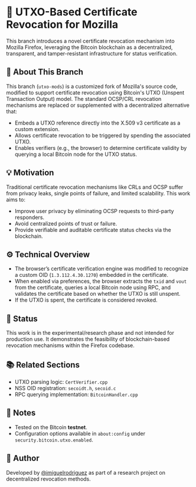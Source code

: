 # 🔐 UTXO-Based Certificate Revocation for Mozilla

This branch introduces a novel certificate revocation mechanism into Mozilla Firefox, leveraging the Bitcoin blockchain as a decentralized, transparent, and tamper-resistant infrastructure for status verification.

## 📌 About This Branch

This branch (`utxo-mods`) is a customized fork of Mozilla's source code, modified to support certificate revocation using Bitcoin's UTXO (Unspent Transaction Output) model. The standard OCSP/CRL revocation mechanisms are replaced or supplemented with a decentralized alternative that:

- Embeds a UTXO reference directly into the X.509 v3 certificate as a custom extension.
- Allows certificate revocation to be triggered by spending the associated UTXO.
- Enables verifiers (e.g., the browser) to determine certificate validity by querying a local Bitcoin node for the UTXO status.

## 💡 Motivation

Traditional certificate revocation mechanisms like CRLs and OCSP suffer from privacy leaks, single points of failure, and limited scalability. This work aims to:

- Improve user privacy by eliminating OCSP requests to third-party responders.
- Avoid centralized points of trust or failure.
- Provide verifiable and auditable certificate status checks via the blockchain.

## ⚙️ Technical Overview

- The browser’s certificate verification engine was modified to recognize a custom OID (`1.3.112.4.30.1270`) embedded in the certificate.
- When enabled via preferences, the browser extracts the `txid` and `vout` from the certificate, queries a local Bitcoin node using RPC, and validates the certificate based on whether the UTXO is still unspent.
- If the UTXO is spent, the certificate is considered revoked.

## 🧪 Status

This work is in the experimental/research phase and not intended for production use. It demonstrates the feasibility of blockchain-based revocation mechanisms within the Firefox codebase.

## 📚 Related Sections

- UTXO parsing logic: `CertVerifier.cpp`
- NSS OID registration: `secoidt.h`, `secoid.c`
- RPC querying implementation: `BitcoinHandler.cpp`

## 📎 Notes

- Tested on the Bitcoin **testnet**.
- Configuration options available in `about:config` under `security.bitcoin.utxo.enabled`.

## 👤 Author

Developed by [@imiguelrodriguez](https://github.com/imiguelrodriguez) as part of a research project on decentralized revocation methods.
